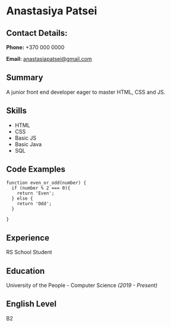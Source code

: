 # Anastasiya Patsei 

## Contact Details:

**Phone:** +370 000 0000

**Email:** anastasiapatsei@gmail.com

## Summary

A junior front end developer eager to master HTML, CSS and JS.

## Skills

* HTML
* CSS
* Basic JS
* Basic Java
* SQL

## Code Examples

```
function even_or_odd(number) {
  if (number % 2 === 0){
    return 'Even';
  } else {
    return 'Odd';
  }
  
}
```


## Experience 

RS School Student

## Education

University of the People - Computer Science *(2019 - Present)*

## English Level

B2
